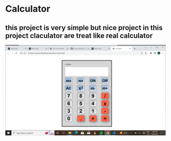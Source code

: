 # Calculator
## this project is very simple but nice project in this project  claculator are treat like real calculator 
![Live prieview](./Screenshot%20.png)